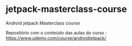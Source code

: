 # jetpack-masterclass-course
Android jetpack Masterclass course


Repositório com o conteúdo das aulas do curso : 
https://www.udemy.com/course/androidjetpack/
